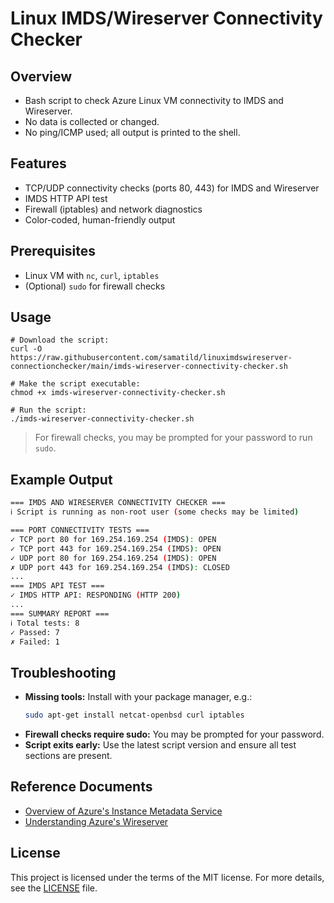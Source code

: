 
# Linux IMDS/Wireserver Connectivity Checker

## Overview
- Bash script to check Azure Linux VM connectivity to IMDS and Wireserver.
- No data is collected or changed.
- No ping/ICMP used; all output is printed to the shell.

## Features
- TCP/UDP connectivity checks (ports 80, 443) for IMDS and Wireserver
- IMDS HTTP API test
- Firewall (iptables) and network diagnostics
- Color-coded, human-friendly output

## Prerequisites
- Linux VM with `nc`, `curl`, `iptables`
- (Optional) `sudo` for firewall checks

## Usage

    # Download the script:
    curl -O https://raw.githubusercontent.com/samatild/linuximdswireserver-connectionchecker/main/imds-wireserver-connectivity-checker.sh

    # Make the script executable:
    chmod +x imds-wireserver-connectivity-checker.sh

    # Run the script:
    ./imds-wireserver-connectivity-checker.sh

   > For firewall checks, you may be prompted for your password to run `sudo`.

## Example Output

```bash
=== IMDS AND WIRESERVER CONNECTIVITY CHECKER ===
ℹ Script is running as non-root user (some checks may be limited)

=== PORT CONNECTIVITY TESTS ===
✓ TCP port 80 for 169.254.169.254 (IMDS): OPEN
✓ TCP port 443 for 169.254.169.254 (IMDS): OPEN
✓ UDP port 80 for 169.254.169.254 (IMDS): OPEN
✗ UDP port 443 for 169.254.169.254 (IMDS): CLOSED
...
=== IMDS API TEST ===
✓ IMDS HTTP API: RESPONDING (HTTP 200)
...
=== SUMMARY REPORT ===
ℹ Total tests: 8
✓ Passed: 7
✗ Failed: 1
```

## Troubleshooting

- **Missing tools:** Install with your package manager, e.g.:
  ```bash
  sudo apt-get install netcat-openbsd curl iptables
  ```
- **Firewall checks require sudo:** You may be prompted for your password.
- **Script exits early:** Use the latest script version and ensure all test sections are present.

## Reference Documents

- [Overview of Azure's Instance Metadata Service](https://docs.microsoft.com/en-us/azure/virtual-machines/linux/instance-metadata-service)
- [Understanding Azure's Wireserver](https://docs.microsoft.com/en-us/azure/azure-resource-manager/management/instance-metadata-service)

## License

This project is licensed under the terms of the MIT license. For more details, see the [LICENSE](LICENSE) file.